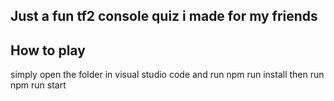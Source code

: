 Just a fun tf2 console quiz i made for my friends
--------------------------------------------------
How to play
------------
simply open the folder in visual studio code and run npm run install
then run npm run start
